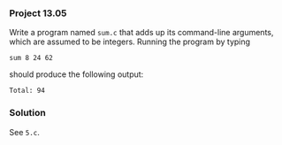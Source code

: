 ### Project 13.05
Write a program named `sum.c` that adds up its command-line arguments, which are assumed to be integers. Running the program by typing
```
sum 8 24 62
```
should produce the following output:
```
Total: 94
```
### Solution
See `5.c`.
